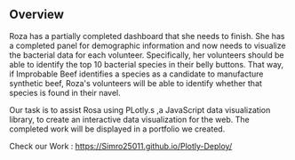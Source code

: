 ## Overview

Roza has a partially completed dashboard that she needs to finish. She has a completed panel for demographic information and now needs to visualize the bacterial data for each volunteer. Specifically, her volunteers should be able to identify the top 10 bacterial species in their belly buttons. That way, if Improbable Beef identifies a species as a candidate to manufacture synthetic beef, Roza's volunteers will be able to identify whether that species is found in their navel.

Our task is to assist Rosa  using PLotly.s ,a JavaScript data visualization library, to create an interactive data visualization for the web. The completed work will be displayed in a portfolio we created.

Check our Work : https://Simro25011.github.io/Plotly-Deploy/
